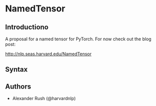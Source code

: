 # NamedTensor

## Introductiono

A proposal for a named tensor for PyTorch. For now check out the blog post:

http://nlp.seas.harvard.edu/NamedTensor


## Syntax


## Authors

* Alexander Rush (@harvardnlp)
